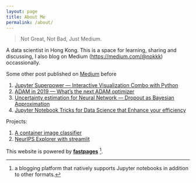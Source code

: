```yaml
---
layout: page
title: About Me
permalink: /about/
---
```

> Not Great, Not Bad, Just Medium.

A data scientist in Hong Kong. This is a space for learning, sharing and discussing, I also blog on Medium (https://medium.com/@nokkk) occassionally.


Some other post published on [Medium](https://medium.com/@nokkk) before
1. [Jupyter Superpower — Interactive Visualization Combo with Python](https://towardsdatascience.com/jupyter-superpower-interactive-visualization-combo-with-python-ffc0adb37b7b)
2. [ADAM in 2019 — What’s the next ADAM optimizer](https://towardsdatascience.com/adam-in-2019-whats-the-next-adam-optimizer-e9b4a924b34f)
3. [Uncertainty estimation for Neural Network — Dropout as Bayesian Approximation
](https://towardsdatascience.com/uncertainty-estimation-for-neural-network-dropout-as-bayesian-approximation-7d30fc7bc1f2)
4. [Jupyter Notebook Tricks for Data Science that Enhance your efficiency
](https://codeburst.io/jupyter-notebook-tricks-for-data-science-that-enhance-your-efficiency-95f98d3adee4)

Projects:
1. [A container image classifier](https://jianyang.ml/)
2. [NeurIPS Explorer with streamlit](http://neurips2019exploration.herokuapp.com/)



This website is powered by **[fastpages](https://github.com/fastai/fastpages)** [^1].

[^1]:a blogging platform that natively supports Jupyter notebooks in addition to other formats.
